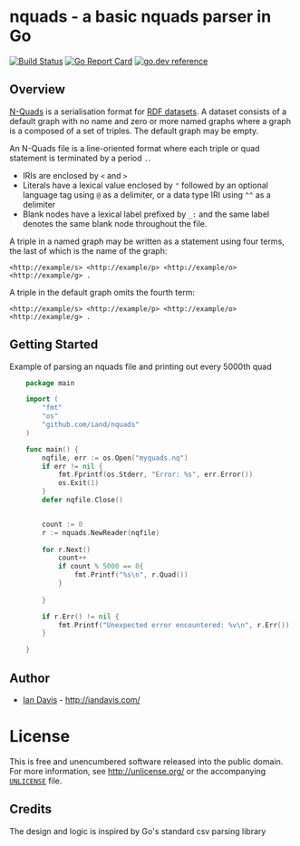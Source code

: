 # nquads - a basic nquads parser in Go

[![Build Status](https://travis-ci.org/iand/nquads.svg?branch=master)](https://travis-ci.org/iand/nquads)
[![Go Report Card](https://goreportcard.com/badge/github.com/iand/nquads)](https://goreportcard.com/report/github.com/iand/nquads)
[![go.dev reference](https://img.shields.io/badge/go.dev-reference-007d9c?logo=go&logoColor=white)](https://pkg.go.dev/github.com/iand/nquads)

## Overview

[N-Quads](https://www.w3.org/TR/n-quads/) is a serialisation format for [RDF datasets](https://www.w3.org/TR/rdf11-concepts/#section-dataset).
A dataset consists of a default graph with no name and zero or more named graphs where a graph is a composed of a set of triples. The default 
graph may be empty. 

An N-Quads file is a line-oriented format where each triple or quad statement is terminated by a period `.`.

 - IRIs are enclosed by `<` and `>`
 - Literals have a lexical value enclosed by `"` followed by an optional language tag using `@` as a delimiter, or a data type IRI using `^^` as a delimiter
 - Blank nodes have a lexical label prefixed by `_:` and the same label denotes the same blank node throughout the file.

A triple in a named graph may be written as a statement using four terms, the last of which is the name of the graph:

```
<http://example/s> <http://example/p> <http://example/o> <http://example/g> .
```

A triple in the default graph omits the fourth term:

```
<http://example/s> <http://example/p> <http://example/o> <http://example/g> .
```

## Getting Started

Example of parsing an nquads file and printing out every 5000th quad

```Go
	package main

	import (
		"fmt"
		"os"
		"github.com/iand/nquads"
	)	

	func main() {
		nqfile, err := os.Open("myquads.nq")
		if err != nil {
			fmt.Fprintf(os.Stderr, "Error: %s", err.Error())
			os.Exit(1)
		}
		defer nqfile.Close()


		count := 0
		r := nquads.NewReader(nqfile)
		
		for r.Next()
			count++
			if count % 5000 == 0{
				fmt.Printf("%s\n", r.Quad())
			}
			
		}

		if r.Err() != nil {
			fmt.Printf("Unexpected error encountered: %v\n", r.Err())
		}

	}
```

## Author

* [Ian Davis](http://github.com/iand) - <http://iandavis.com/>

# License

This is free and unencumbered software released into the public domain. For more
information, see <http://unlicense.org/> or the accompanying [`UNLICENSE`](UNLICENSE) file.

## Credits

The design and logic is inspired by Go's standard csv parsing library
